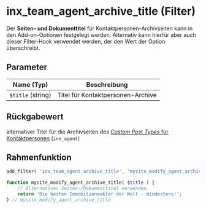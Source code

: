 # inx_team_agent_archive_title (Filter)

Der **Seiten- und Dokumenttitel** für Kontaktpersonen-Archivseiten kann in den Add-on-Optionen festgelegt werden. Alternativ kann hierfür aber auch dieser Filter-Hook verwendet werden, der den Wert der Option überschreibt.

## Parameter

| Name (Typ) | Beschreibung |
| ---------- | ------------ |
| `$title` (string) | Titel für Kontaktpersonen-Archive |

## Rückgabewert

alternativer Titel für die Archivseiten des [*Custom Post Types* für Kontaktpersonen](../beitragsarten) (`inx_agent`)

## Rahmenfunktion

[](_info-snippet-einbindung.md ':include')

```php
add_filter( 'inx_team_agent_archive_title', 'mysite_modify_agent_archive_title' );

function mysite_modify_agent_archive_title( $title ) {
	// Alternativen Seiten-/Dokumenttitel verwenden.
	return 'Die besten Immobilienmakler der Welt - mindestens!';
} // mysite_modify_agent_archive_title
```

[](_backlink.md ':include')